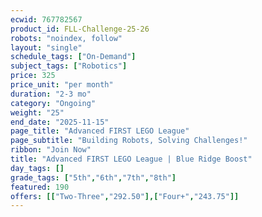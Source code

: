 ```yaml
---
ecwid: 767782567
product_id: FLL-Challenge-25-26
robots: "noindex, follow"
layout: "single"
schedule_tags: ["On-Demand"]
subject_tags: ["Robotics"]
price: 325
price_unit: "per month"
duration: "2-3 mo"
category: "Ongoing"
weight: "25"
end_date: "2025-11-15"
page_title: "Advanced FIRST LEGO League"
page_subtitle: "Building Robots, Solving Challenges!"
ribbon: "Join Now"
title: "Advanced FIRST LEGO League | Blue Ridge Boost"
day_tags: []
grade_tags: ["5th","6th","7th","8th"]
featured: 190
offers: [["Two-Three","292.50"],["Four+","243.75"]]
---
```


